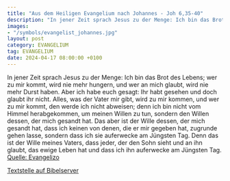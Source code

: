 ```yaml
---
title: "Aus dem Heiligen Evangelium nach Johannes - Joh 6,35-40"
description: "In jener Zeit sprach Jesus zu der Menge: Ich bin das Brot des Lebens; wer zu mir kommt, wird nie mehr hungern, und wer an mich glaubt, wird nie mehr Durst haben. Aber ich habe euch gesagt: Ihr habt gesehen und doch glaubt ihr nicht. Alles, was der Vater mir gibt, wird zu mir komm...."
images:
- "/symbols/evangelist_johannes.jpg"
layout: post
category: EVANGELIUM
tag: EVANGELIUM
date: 2024-04-17 08:00:00 +0100
---
```

In jener Zeit sprach Jesus zu der Menge: Ich bin das Brot des Lebens; wer zu mir kommt, wird nie mehr hungern, und wer an mich glaubt, wird nie mehr Durst haben.
Aber ich habe euch gesagt: Ihr habt gesehen und doch glaubt ihr nicht.
Alles, was der Vater mir gibt, wird zu mir kommen, und wer zu mir kommt, den werde ich nicht abweisen;
denn ich bin nicht vom Himmel herabgekommen, um meinen Willen zu tun, sondern den Willen dessen, der mich gesandt hat.<!--more-->
Das aber ist der Wille dessen, der mich gesandt hat, dass ich keinen von denen, die er mir gegeben hat, zugrunde gehen lasse, sondern dass ich sie auferwecke am Jüngsten Tag.
Denn das ist der Wille meines Vaters, dass jeder, der den Sohn sieht und an ihn glaubt, das ewige Leben hat und dass ich ihn auferwecke am Jüngsten Tag.<br>
[Quelle: Evangelizo](https://evangeliumtagfuertag.org/DE/gospel)

[Textstelle auf Bibelserver](https://www.bibleserver.com/EU/Johannes6,35-40)
